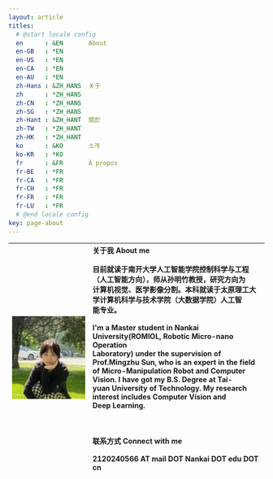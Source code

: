 ```yaml
---
layout: article
titles:
  # @start locale config
  en      : &EN       About
  en-GB   : *EN
  en-US   : *EN
  en-CA   : *EN
  en-AU   : *EN
  zh-Hans : &ZH_HANS  关于
  zh      : *ZH_HANS
  zh-CN   : *ZH_HANS
  zh-SG   : *ZH_HANS
  zh-Hant : &ZH_HANT  關於
  zh-TW   : *ZH_HANT
  zh-HK   : *ZH_HANT
  ko      : &KO       소개
  ko-KR   : *KO
  fr      : &FR       À propos
  fr-BE   : *FR
  fr-CA   : *FR
  fr-CH   : *FR
  fr-FR   : *FR
  fr-LU   : *FR
  # @end locale config
key: page-about
---
```


| ![1727791330300](image/about/1727791330300.png) | 关于我 About me<br /><br />目前就读于南开大学人工智能学院控制科学与工程（人工智能方向），师从孙明竹教授，研究方向为<br />计算机视觉、医学影像分割。本科就读于太原理工大学计算机科学与技术学院（大数据学院）人工智<br />能专业。<br /><br />I'm a Master student in Nankai University(ROMIOL, Robotic Micro-nano Operation<br />Laboratory) under the supervision of Prof.Mingzhu Sun, who is an expert in the field<br />of Micro-Manipulation Robot and Computer Vision. I have got my B.S. Degree at Tai-<br />yuan University of Technology. My research interest includes Computer Vision and <br />Deep Learning.<br /><br /><br /><br />联系方式 Connect with me<br /><br />2120240566 AT mail DOT Nankai DOT edu DOT cn |
| --------------------------------------------- | :------------------------------------------------------------------------------------------------------------------------------------------------------------------------------------------------------------------------------------------------------------------------------------------------------------------------------------------------------------------------------------------------------------------------------------------------------------------------------------------------------------------------------------------------------------------------------------------------------------------------------------------------------------------------------------------------------------------------------ |
